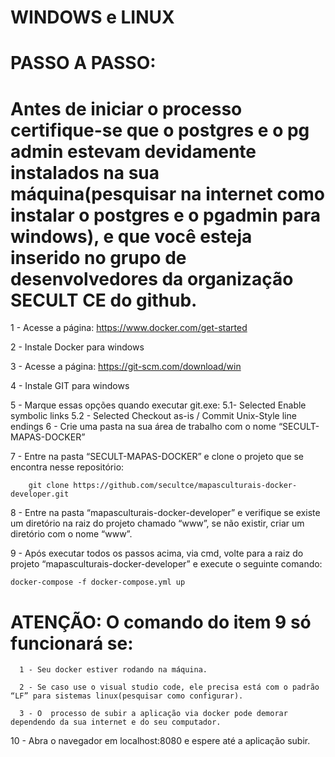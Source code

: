 # WINDOWS e LINUX

# PASSO A PASSO:

# Antes de iniciar o processo certifique-se que o postgres e o pg admin estevam devidamente instalados na sua máquina(pesquisar na internet como instalar o postgres e o pgadmin para windows), e que você esteja inserido no grupo de desenvolvedores da organização SECULT CE do github.

1 - Acesse a página: https://www.docker.com/get-started

2 - Instale Docker para windows

3 -  Acesse a página: https://git-scm.com/download/win

4 - Instale GIT para windows

5 - Marque essas opções quando executar git.exe:
        5.1-  Selected Enable symbolic links
        5.2 -  Selected Checkout as-is / Commit Unix-Style line endings
6 - Crie uma pasta na sua área de trabalho com o nome “SECULT-MAPAS-DOCKER”

7 - Entre na pasta “SECULT-MAPAS-DOCKER” e clone o projeto que se encontra nesse repositório:


        git clone https://github.com/secultce/mapasculturais-docker-developer.git


8 - Entre na pasta “mapasculturais-docker-developer” e verifique se existe um diretório na raiz do projeto chamado “www”, se não existir, criar um diretório com o nome “www”.

9 - Após executar todos os passos acima, via cmd, volte para a raiz do projeto “mapasculturais-docker-developer” e execute o seguinte comando: 

	docker-compose -f docker-compose.yml up


# ATENÇÃO: O comando do item 9 só funcionará se: 

	  1 - Seu docker estiver rodando na máquina.

	  2 - Se caso use o visual studio code, ele precisa está com o padrão “LF” para sistemas linux(pesquisar como configurar).

	  3 - O  processo de subir a aplicação via docker pode demorar dependendo da sua internet e do seu computador.   

10 - Abra o navegador em localhost:8080 e espere até a aplicação subir. 

